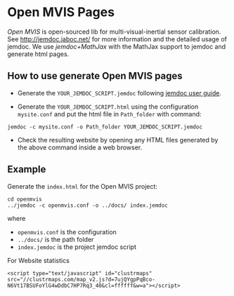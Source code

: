 Open MVIS Pages
==============
*Open MVIS* is open-sourced lib for multi-visual-inertial sensor calibration.  
See http://jemdoc.jaboc.net/ for more information and the detailed usage of jemdoc.
We use *jemdoc+MathJax*  with the MathJax support to jemdoc and generate html pages.

How to use generate Open MVIS pages
-------------------------

* Generate the `YOUR_JEMDOC_SCRIPT.jemdoc` following [jemdoc user guide](http://jemdoc.jaboc.net/using.html).

* Generate the `YOUR_JEMDOC_SCRIPT.html` using the configuration `mysite.conf` and put the html file in `Path_folder` with command: 

```
jemdoc -c mysite.conf -o Path_folder YOUR_JEMDOC_SCRIPT.jemdoc
```

* Check the resulting website by opening any HTML files generated by the above command inside a web browser.

Example 
-------------------------

Generate the `index.html` for the Open MVIS project: 
```
cd openmvis 
../jemdoc -c openmvis.conf -o ../docs/ index.jemdoc
```

where 
* `openmvis.conf` is the configuration
* `../docs/` is the path folder
* `index.jemdoc` is the project jemdoc script
	

For Website statistics
```
<script type="text/javascript" id="clustrmaps" src="//clustrmaps.com/map_v2.js?d=7ujQYgpPqBco-N6Vt17BSUFoYlG4wDdbC7HP7Rq3_40&cl=ffffff&w=a"></script>
```



